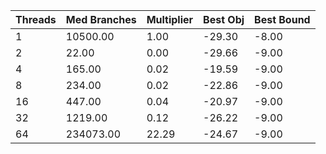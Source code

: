 |Threads | Med Branches | Multiplier | Best Obj | Best Bound |
| - | - | - | - | - |
|1|10500.00|1.00|-29.30|-8.00|
|2|22.00|0.00|-29.66|-9.00|
|4|165.00|0.02|-19.59|-9.00|
|8|234.00|0.02|-22.86|-9.00|
|16|447.00|0.04|-20.97|-9.00|
|32|1219.00|0.12|-26.22|-9.00|
|64|234073.00|22.29|-24.67|-9.00|
